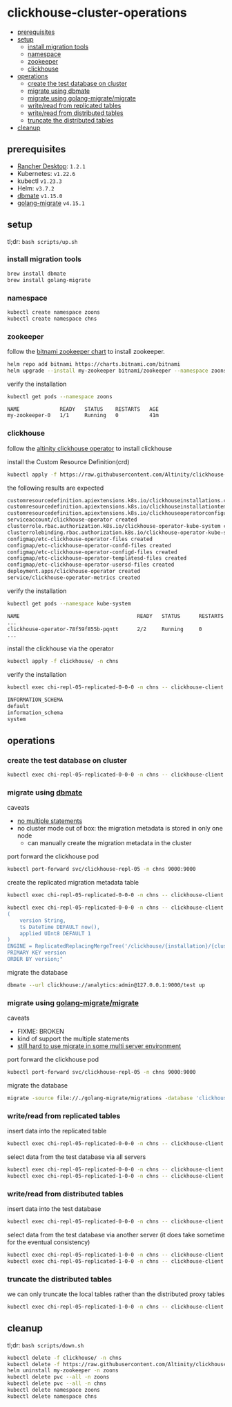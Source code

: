 # clickhouse-cluster-operations <!-- omit in toc -->

- [prerequisites](#prerequisites)
- [setup](#setup)
  - [install migration tools](#install-migration-tools)
  - [namespace](#namespace)
  - [zookeeper](#zookeeper)
  - [clickhouse](#clickhouse)
- [operations](#operations)
  - [create the test database on cluster](#create-the-test-database-on-cluster)
  - [migrate using dbmate](#migrate-using-dbmate)
  - [migrate using golang-migrate/migrate](#migrate-using-golang-migratemigrate)
  - [write/read from replicated tables](#writeread-from-replicated-tables)
  - [write/read from distributed tables](#writeread-from-distributed-tables)
  - [truncate the distributed tables](#truncate-the-distributed-tables)
- [cleanup](#cleanup)

## prerequisites
- [Rancher Desktop](https://github.com/rancher-sandbox/rancher-desktop): `1.2.1`
- Kubernetes: `v1.22.6`
- kubectl `v1.23.3`
- Helm: `v3.7.2`
- [dbmate](https://github.com/amacneil/dbmate) `v1.15.0`
- [golang-migrate](https://github.com/golang-migrate/migrate/tree/master/cmd/migrate) `v4.15.1`

## setup

tl;dr: `bash scripts/up.sh`

### install migration tools

```sh
brew install dbmate
brew install golang-migrate
```

### namespace

```sh
kubectl create namespace zoons
kubectl create namespace chns
```

### zookeeper

follow the [bitnami zookeeper chart](https://github.com/bitnami/charts/tree/master/bitnami/zookeeper) to install zookeeper.

```sh
helm repo add bitnami https://charts.bitnami.com/bitnami
helm upgrade --install my-zookeeper bitnami/zookeeper --namespace zoons
```

verify the installation

```sh
kubectl get pods --namespace zoons
```

```sh
NAME             READY   STATUS    RESTARTS   AGE
my-zookeeper-0   1/1     Running   0          41m
```


### clickhouse

follow the [altinity clickhouse operator](https://github.com/Altinity/clickhouse-operator) to install clickhouse

install the Custom Resource Definition(crd)

```sh
kubectl apply -f https://raw.githubusercontent.com/Altinity/clickhouse-operator/master/deploy/operator/clickhouse-operator-install-bundle.yaml
```

the following results are expected

```sh
customresourcedefinition.apiextensions.k8s.io/clickhouseinstallations.clickhouse.altinity.com created
customresourcedefinition.apiextensions.k8s.io/clickhouseinstallationtemplates.clickhouse.altinity.com created
customresourcedefinition.apiextensions.k8s.io/clickhouseoperatorconfigurations.clickhouse.altinity.com created
serviceaccount/clickhouse-operator created
clusterrole.rbac.authorization.k8s.io/clickhouse-operator-kube-system created
clusterrolebinding.rbac.authorization.k8s.io/clickhouse-operator-kube-system created
configmap/etc-clickhouse-operator-files created
configmap/etc-clickhouse-operator-confd-files created
configmap/etc-clickhouse-operator-configd-files created
configmap/etc-clickhouse-operator-templatesd-files created
configmap/etc-clickhouse-operator-usersd-files created
deployment.apps/clickhouse-operator created
service/clickhouse-operator-metrics created
```

verify the installation

```sh
kubectl get pods --namespace kube-system
```

```sh
NAME                                      READY   STATUS      RESTARTS        AGE
...
clickhouse-operator-78f59f855b-pqntt      2/2     Running     0               57s
...
```

install the clickhouse via the operator

```sh
kubectl apply -f clickhouse/ -n chns
```

verify the installation

```sh
kubectl exec chi-repl-05-replicated-0-0-0 -n chns -- clickhouse-client -u analytics --password admin --query="SHOW DATABASES"
```

```sh
INFORMATION_SCHEMA
default
information_schema
system
```

## operations

### create the test database on cluster

```sh
kubectl exec chi-repl-05-replicated-0-0-0 -n chns -- clickhouse-client -u analytics --password admin --query="CREATE DATABASE IF NOT EXISTS test ON CLUSTER '{cluster}'"
```


### migrate using [dbmate](https://github.com/amacneil/dbmate)

caveats
- [no multiple statements](https://github.com/amacneil/dbmate/issues/218)
- no cluster mode out of box: the migration metadata is stored in only one node
  - can manually create the migration metadata in the cluster

port forward the clickhouse pod

```sh
kubectl port-forward svc/clickhouse-repl-05 -n chns 9000:9000
```

create the replicated migration metadata table

```sh
kubectl exec chi-repl-05-replicated-0-0-0 -n chns -- clickhouse-client -u analytics --password admin --query="DROP TABLE IF EXISTS test.schema_migrations ON CLUSTER '{cluster}';"

kubectl exec chi-repl-05-replicated-0-0-0 -n chns -- clickhouse-client -u analytics --password admin --query="CREATE TABLE test.schema_migrations ON CLUSTER '{cluster}' 
(
    version String,
    ts DateTime DEFAULT now(),
    applied UInt8 DEFAULT 1
)
ENGINE = ReplicatedReplacingMergeTree('/clickhouse/{installation}/{cluster}/tables/{database}/{table}', '{replica}', ts)
PRIMARY KEY version
ORDER BY version;"
```

migrate the database

```sh
dbmate --url clickhouse://analytics:admin@127.0.0.1:9000/test up
```

### migrate using [golang-migrate/migrate](https://github.com/golang-migrate/migrate/tree/master/database/clickhouse)

caveats
- FIXME: BROKEN
- kind of support the multiple statements
- [still hard to use migrate in some multi server environment](https://kb.altinity.com/altinity-kb-setup-and-maintenance/schema-migration-tools/golang-migrate/)

port forward the clickhouse pod

```sh
kubectl port-forward svc/clickhouse-repl-05 -n chns 9000:9000
```

migrate the database

```sh
migrate -source file://./golang-migrate/migrations -database 'clickhouse://analytics:admin@127.0.0.1:9000/database=test?x-multi-statement=true?x-cluster-name=replicated?x-migrations-table-engine=ReplicatedMergeTree' up
```

### write/read from replicated tables

insert data into the replicated table

```sh
kubectl exec chi-repl-05-replicated-0-0-0 -n chns -- clickhouse-client -u analytics --password admin --query="INSERT INTO test.events_local SELECT today(), rand()%3, number, 'my title' FROM numbers(100);"
```

select data from the test database via all servers

```sh
kubectl exec chi-repl-05-replicated-0-0-0 -n chns -- clickhouse-client -u analytics --password admin --query="SELECT count() FROM test.events_local;"
kubectl exec chi-repl-05-replicated-1-0-0 -n chns -- clickhouse-client -u analytics --password admin --query="SELECT count() FROM test.events_local;"
```

### write/read from distributed tables

insert data into the test database

```sh
kubectl exec chi-repl-05-replicated-0-0-0 -n chns -- clickhouse-client -u analytics --password admin --query="INSERT INTO test.sales_distributed SELECT today(), rand()%10, 'ON', rand(), rand() + 0.42, rand() FROM numbers(100);"
```

select data from the test database via another server (it does take sometime for the eventual consistency)

```sh
kubectl exec chi-repl-05-replicated-1-0-0 -n chns -- clickhouse-client -u analytics --password admin --query="SELECT count() FROM test.sales_distributed;"
kubectl exec chi-repl-05-replicated-1-0-0 -n chns -- clickhouse-client -u analytics --password admin --query="SELECT count() FROM test.sales_local;"
```

### truncate the distributed tables

we can only truncate the local tables rather than the distributed proxy tables

```sh
kubectl exec chi-repl-05-replicated-1-0-0 -n chns -- clickhouse-client -u analytics --password admin --query="TRUNCATE TABLE IF EXISTS test.sales_local ON CLUSTER '{cluster}';"
``` 

## cleanup

tl;dr: `bash scripts/down.sh`

```sh
kubectl delete -f clickhouse/ -n chns
kubectl delete -f https://raw.githubusercontent.com/Altinity/clickhouse-operator/master/deploy/operator/clickhouse-operator-install-bundle.yaml
helm uninstall my-zookeeper -n zoons
kubectl delete pvc --all -n zoons
kubectl delete pvc --all -n chns
kubectl delete namespace zoons
kubectl delete namespace chns
```
